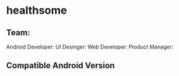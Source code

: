 # healthsome



## Team:
Android Developer:
UI Desinger:
Web Developer:
Product Manager:



## Compatible Android Version

## 
